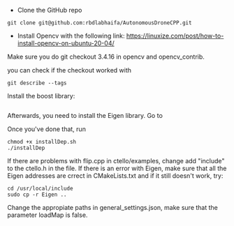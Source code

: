 * Clone the GitHub repo
```
git clone git@github.com:rbdlabhaifa/AutonomousDroneCPP.git
```
* Install Opencv with the following link: https://linuxize.com/post/how-to-install-opencv-on-ubuntu-20-04/

Make sure you do git checkout 3.4.16 in opencv and opencv_contrib.

you can check if the checkout worked with 

```
git describe --tags
```
Install the boost library:
```

```

Afterwards, you need to install the Eigen library. Go to 

Once you've done that, run
```
chmod +x installDep.sh
./installDep
```
 If there are problems with flip.cpp in ctello/examples, change add "include" to the ctello.h in the file.
 If there is an error with Eigen, make sure that all the Eigen addresses are crrect in CMakeLists.txt and if it still doesn't work, try:
 ```
 cd /usr/local/include
 sudo cp -r Eigen ..
 ```
 
 Change the appropiate paths in general_settings.json, make sure that the parameter loadMap is false.
 
